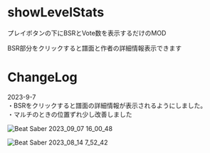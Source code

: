 # showLevelStats
プレイボタンの下にBSRとVote数を表示するだけのMOD

BSR部分をクリックすると譜面と作者の詳細情報表示できます

# ChangeLog
2023-9-7  
・BSRをクリックすると譜面の詳細情報が表示されるようにしました。  
・マルチのときの位置ずれ少し改善しました

![Beat Saber 2023_09_07 16_00_48](https://github.com/scifiHerb/showLevelStats/assets/109839172/1cec4aae-fd76-4d3c-bcaa-342b74e0a76a)

![Beat Saber 2023_08_14 7_52_42](https://github.com/scifiHerb/showLevelStats/assets/109839172/0dfec7ac-9958-478e-bdf6-f27988d714ca)
